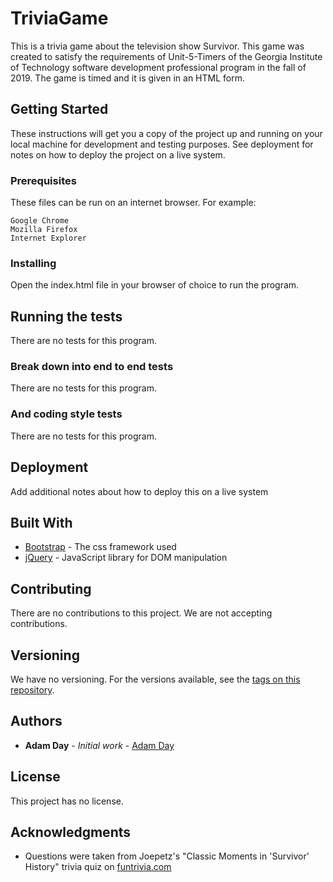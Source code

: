 # TriviaGame

This is a trivia game about the television show Survivor. This game was created to satisfy the requirements of Unit-5-Timers of the Georgia Institute of Technology software development professional program in the fall of 2019. The game is timed and it is given in an HTML form. 

## Getting Started

These instructions will get you a copy of the project up and running on your local machine for development and testing purposes. See deployment for notes on how to deploy the project on a live system.

### Prerequisites

These files can be run on an internet browser. For example:

```
Google Chrome
Mozilla Firefox
Internet Explorer
```

### Installing

Open the index.html file in your browser of choice to run the program.

## Running the tests

There are no tests for this program.

### Break down into end to end tests

There are no tests for this program.

### And coding style tests

There are no tests for this program.

## Deployment

Add additional notes about how to deploy this on a live system

## Built With

* [Bootstrap](https://getbootstrap.com/) - The css framework used
* [jQuery](https://jquery.com/) - JavaScript library for DOM manipulation

## Contributing

There are no contributions to this project. We are not accepting contributions. 

## Versioning

We have no versioning. For the versions available, see the [tags on this repository](https://github.com/dayadam/TriviaGame). 

## Authors

* **Adam Day** - *Initial work* - [Adam Day](https://github.com/dayadam)

## License

This project has no license.

## Acknowledgments

* Questions were taken from Joepetz's "Classic Moments in 'Survivor' History" trivia quiz on [funtrivia.com](https://www.funtrivia.com/trivia-quiz/Television/Classic-Moments-in-Survivor-History-398090.html)